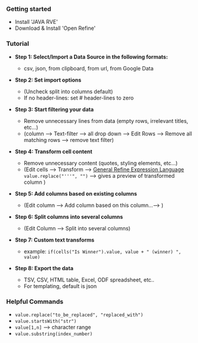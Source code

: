 ### Getting started
* Install 'JAVA RVE'
* Download & Install 'Open Refine'

### Tutorial
* __Step 1: Select/Import a Data Source in the following formats:__
  * csv, json, from clipboard, from url, from Google Data

* __Step 2: Set import options__
  * (Uncheck split into columns default)
  * If no header-lines: set # header-lines to zero

* __Step 3: Start filtering your data__
  * Remove unnecessary lines from data (empty rows, irrelevant titles, etc...)
  * (column --> Text-filter --> all drop down --> Edit Rows --> Remove all matching rows --> remove text filter)

* __Step 4: Transform cell content__
  * Remove unnecessary content (quotes, styling elements, etc…)
  * (Edit cells --> Transform --> [General Refine Expression Language](https://github.com/OpenRefine/OpenRefine/wiki/General-Refine-Expression-Language) `value.replace("'''", "")` --> gives a preview of transformed column )

* __Step 5: Add columns based on existing columns__
  * (Edit column --> Add column based on this column...--> )

* __Step 6: Split columns into several columns__
  * (Edit Column --> Split into several columns)

* __Step 7: Custom text transforms__
  * example: `if(cells("Is Winner").value, value + " (winner) ", value)`

* __Step 8: Export the data__
  * TSV, CSV, HTML table, Excel, ODF spreadsheet, etc..
  * For templating, default is json

### Helpful Commands
* `value.replace("to_be_replaced", "replaced_with")`
* `value.startsWith("str")`
* `value[1,n]` --> character range
* `value.substring(index_number)`

